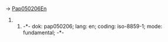 -\> [Pap050206En](Pap050206En "wikilink")

1.  1.  -\*- dok: pap050206; lang: en; coding: iso-8859-1; mode:
        fundamental; -\*-
